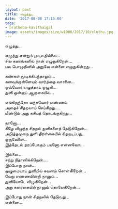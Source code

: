 ```yaml
---
layout: post
title: எழுத்து…
date: '2017-08-08 17:15:00'
tags:
- pratheba-kavithaigal
image: assets/images/size/w1000/2017/10/eluthu.jpg
---
```


எழுத்து…

எழுத்து என்றும் முடிவதில்லை…  
சில கணங்களில் நான் எழுதுகிறேன்…  
பல பொழுதினில் அதுவே என்னை எழுதுகின்றது…  

கண்கள் மூடிக்கிடந்தாலும்…  
கனவுக்குள்ளேயும் வார்த்தை வாசனை…  
ஒவ்வோர் எழுத்தாய் ஒழுகி…  
துளி ஒன்றாய் ஆகுகையில்…  

எங்கிருந்தோ வந்தவோர் எண்ணம்  
அதைச் சிதறலாய் செய்கிறது….  
மீண்டும் அது கசியத் தொடங்குகிறது…  

நானோ…  
கீழே விழுந்த சிதறல் துளிகளைத் தேடுகிறேன்…  
அடுத்தமுறை துளி திரள்கையில் சிதறடிப்பது…  
ஒருவேளை…  
இத்தேடல் தரப்போகும் பயனோ என்னவோ…  

இல்லை….  
சற்று நிதானிக்கிறேன்….  
இப்போது நான்…  
முழுமையாய் துளியில் கவனம் கொள்கிறேன்…  
வேறு எண்ணமின்றி நானும்…  
துளியோடே விழுகிறேன்…  
அது கரைகையில் நானும் தொலைகிறேன்…  

இப்போது நான் சிதறலில் தேடுவது…  
என்னை….
